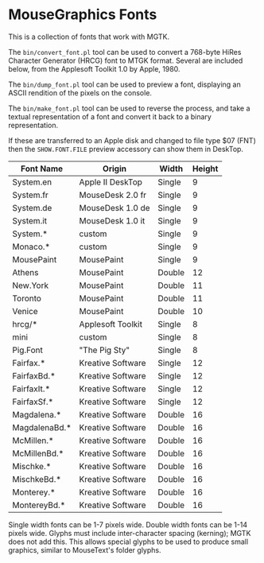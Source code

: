 # MouseGraphics Fonts

This is a collection of fonts that work with MGTK.

The `bin/convert_font.pl` tool can be used to convert a 768-byte HiRes
Character Generator (HRCG) font to MTGK format. Several are included
below, from the Applesoft Toolkit 1.0 by Apple, 1980.

The `bin/dump_font.pl` tool can be used to preview a font, displaying
an ASCII rendition of the pixels on the console.

The `bin/make_font.pl` tool can be used to reverse the process, and
take a textual representation of a font and convert it back to a
binary representation.

If these are transferred to an Apple disk and changed to file type $07
(FNT) then the `SHOW.FONT.FILE` preview accessory can show them in
DeskTop.

Font Name     | Origin            | Width  | Height
------------- | ----------------- | ------ | ------
System.en     | Apple II DeskTop  | Single | 9
System.fr     | MouseDesk 2.0 fr  | Single | 9
System.de     | MouseDesk 1.0 de  | Single | 9
System.it     | MouseDesk 1.0 it  | Single | 9
System.*      | custom            | Single | 9
Monaco.*      | custom            | Single | 9
MousePaint    | MousePaint        | Single | 9
Athens        | MousePaint        | Double | 12
New.York      | MousePaint        | Double | 11
Toronto       | MousePaint        | Double | 11
Venice        | MousePaint        | Double | 10
hrcg/*        | Applesoft Toolkit | Single | 8
mini          | custom            | Single | 8
Pig.Font      | "The Pig Sty"     | Single | 8
Fairfax.*     | Kreative Software | Single | 12
FairfaxBd.*   | Kreative Software | Single | 12
FairfaxIt.*   | Kreative Software | Single | 12
FairfaxSf.*   | Kreative Software | Single | 12
Magdalena.*   | Kreative Software | Double | 16
MagdalenaBd.* | Kreative Software | Double | 16
McMillen.*    | Kreative Software | Double | 16
McMillenBd.*  | Kreative Software | Double | 16
Mischke.*     | Kreative Software | Double | 16
MischkeBd.*   | Kreative Software | Double | 16
Monterey.*    | Kreative Software | Double | 16
MontereyBd.*  | Kreative Software | Double | 16

Single width fonts can be 1-7 pixels wide. Double width fonts can be
1-14 pixels wide. Glyphs must include inter-character spacing
(kerning); MGTK does not add this. This allows special glyphs to be
used to produce small graphics, similar to MouseText's folder glyphs.
